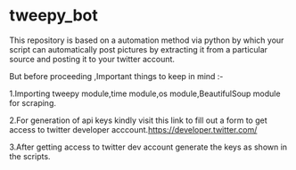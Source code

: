 # tweepy_bot
This repository is based on a automation method via python by which your script can automatically post pictures by extracting it from a particular source and posting it to your twitter account.

But before proceeding ,Important things to keep in mind :-

1.Importing tweepy module,time module,os module,BeautifulSoup module for scraping.

2.For generation of api keys kindly visit this link to fill out a form to get access to twitter developer acccount.https://developer.twitter.com/

3.After getting access to twitter dev account generate the keys as shown in the scripts.
